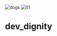 ![dogs](https://user-images.githubusercontent.com/54788893/130738511-fbd68dd0-89b0-447c-969c-7608240e1994.jpg)
![01](https://user-images.githubusercontent.com/54788893/130738543-36d77141-760c-43ad-91b0-2fcd93601e12.jpg)
# dev_dignity
